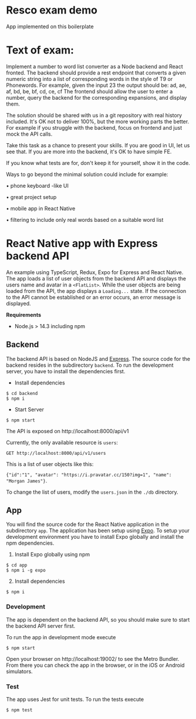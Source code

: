 # Resco exam demo 
App implemented on this boilerplate 

# Text of exam:

Implement a number to word list converter as a Node backend and React fronted. The backend should provide a rest endpoint that converts a given numeric string into a list of corresponding words in the style of T9 or Phonewords. For example, given the input 23 the output should be: ad, ae, af, bd, be, bf, cd, ce, cf The frontend should allow the user to enter a number, query the backend for the corresponding expansions, and display them.



The solution should be shared with us in a git repository with real history included. It's OK not to deliver 100%, but the more working parts the better. For example if you struggle with the backend, focus on frontend and just mock the API calls.



Take this task as a chance to present your skills. If you are good in UI, let us see that. If you are more into the backend, it's OK to have simple FE.



If you know what tests are for, don't keep it for yourself, show it in the code.

Ways to go beyond the minimal solution could include for example:

• phone keyboard -like UI

• great project setup

• mobile app in React Native

• filtering to include only real words based on a suitable word list
# React Native app with Express backend API
An example using TypeScript, Redux, Expo for Express and React Native.
The app loads a list of user objects from the backend API and displays the users name and avatar in a `<FlatList>`. While the user objects are being loaded from the API, the app displays a `Loading...` state. If the connection to the API cannot be established or an error occurs, an error message is displayed.

**Requirements**
- Node.js > 14.3 including npm

## Backend

The backend API is based on NodeJS and [Express](http://expressjs.com/). The source code for the backend resides in the subdirectory `backend`. To run the development server, you have to install the dependencies first. 

- Install dependencies

```
$ cd backend
$ npm i
```

- Start Server

```
$ npm start
```

The API is exposed on http://localhost:8000/api/v1

Currently, the only available resource is `users`:

`GET http://localhost:8000/api/v1/users` 

This is a list of user objects like this:

`{"id":"1", "avatar": "https://i.pravatar.cc/150?img=1", "name": "Morgan James"}`.

To change the list of users, modify the `users.json` in the `./db` directory.

## App

You will find the source code for the React Native application in the subdirectory `app`. 
The application has been setup using [Expo](https://expo.io/).
To setup your development environment you have to install Expo globally and install the npm dependencies.

1. Install Expo globally using npm

```
$ cd app
$ npm i -g expo
```

2. Install dependencies

```
$ npm i
```

### Development

The app is dependent on the backend API, so you should make sure to start the backend API server first. 

To run the app in development mode execute

```
$ npm start
```

Open your browser on http://localhost:19002/ to see the Metro Bundler. From there you can check the app in the browser, or in the iOS or Android simulators.

### Test

The app uses Jest for unit tests. To run the tests execute

```
$ npm test
```

